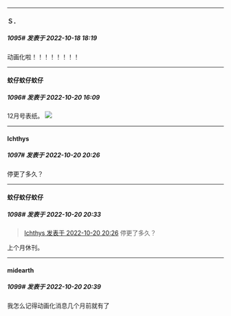 

*****

####  Ｓ．  
##### 1095#       发表于 2022-10-18 18:19

动画化啦！！！！！！！！



*****

####  蚊仔蚊仔蚊仔  
##### 1096#       发表于 2022-10-20 16:09

12月号表纸。
<img src="https://p.sda1.dev/7/6c6d04cf63836c0dfc0ca7755501cdc1/CMP_20221020160902151.jpg" referrerpolicy="no-referrer">



*****

####  Ichthys  
##### 1097#       发表于 2022-10-20 20:26

停更了多久？



*****

####  蚊仔蚊仔蚊仔  
##### 1098#       发表于 2022-10-20 20:33

<blockquote><a href="httphttps://bbs.saraba1st.com/2b/forum.php?mod=redirect&amp;goto=findpost&amp;pid=58011698&amp;ptid=1577149" target="_blank">Ichthys 发表于 2022-10-20 20:26</a>
停更了多久？</blockquote>
上个月休刊。

*****

####  midearth  
##### 1099#       发表于 2022-10-20 20:39

我怎么记得动画化消息几个月前就有了

